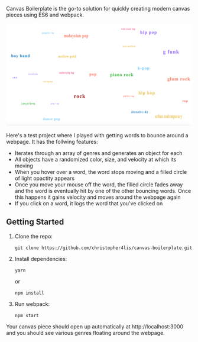 Canvas Boilerplate is the go-to solution for quickly creating modern canvas pieces using ES6 and webpack.

![Bouncing Words](src/images/bouncing-words.png)

Here's a test project where I played with getting words to bounce around a webpage. It has the follwing features:

- Iterates through an array of genres and generates an object for each 
- All objects have a randomized color, size, and velocity at which its moving
- When you hover over a word, the word stops moving and a filled circle of light opactity appears
- Once you move your mouse off the word, the filled circle fades away and the word is eventually hit by one of the other bouncing words. Once this happens it gains velocity and moves around the webpage again
- If you click on a word, it logs the word that you've clicked on

## Getting Started

1.  Clone the repo:

        git clone https://github.com/christopher4lis/canvas-boilerplate.git

2.  Install dependencies:

        yarn

    or

        npm install

3.  Run webpack:

        npm start

Your canvas piece should open up automatically at http://localhost:3000 and you should see various genres floating around the webpage.
